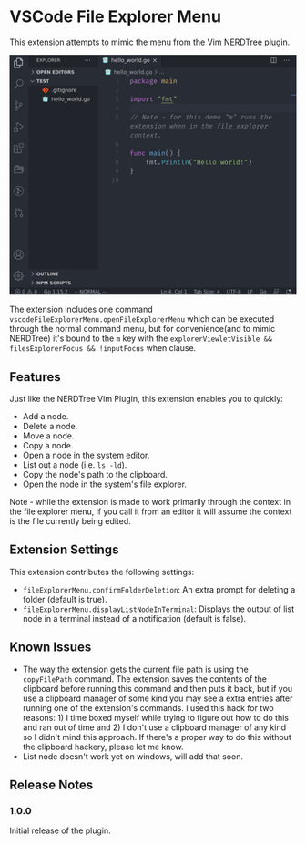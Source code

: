 # VSCode File Explorer Menu

This extension attempts to mimic the menu from the Vim [NERDTree](https://github.com/preservim/nerdtree) plugin.

![quick demo](images/vscode-file-explorer-menu-demo.gif)

The extension includes one command `vscodeFileExplorerMenu.openFileExplorerMenu` which can be executed through the normal command menu, but for convenience(and to mimic NERDTree) it's bound to the `m` key with the `explorerViewletVisible && filesExplorerFocus && !inputFocus` when clause.

## Features

Just like the NERDTree Vim Plugin, this extension enables you to quickly:

* Add a node.
* Delete a node.
* Move a node.
* Copy a node.
* Open a node in the system editor.
* List out a node (i.e. `ls -ld`).
* Copy the node's path to the clipboard.
* Open the node in the system's file explorer.

Note - while the extension is made to work primarily through the context in the file explorer menu, if you call it from an editor it will assume the context is the file currently being edited. 


## Extension Settings

This extension contributes the following settings:

* `fileExplorerMenu.confirmFolderDeletion`: An extra prompt for deleting a folder (default is true).
* `fileExplorerMenu.displayListNodeInTerminal`: Displays the output of list node in a terminal instead of a notification (default is false).

## Known Issues

* The way the extension gets the current file path is using the `copyFilePath` command. The extension saves the contents of the clipboard before running this command and then puts it back, but if you use a clipboard manager of some kind you may see a extra entries after running one of the extension's commands. I used this hack for two reasons: 1) I time boxed myself while trying to figure out how to do this and ran out of time and 2) I don't use a clipboard manager of any kind so I didn't mind this approach. If there's a proper way to do this without the clipboard hackery, please let me know.
* List node doesn't work yet on windows, will add that soon.

## Release Notes

### 1.0.0

Initial release of the plugin.

